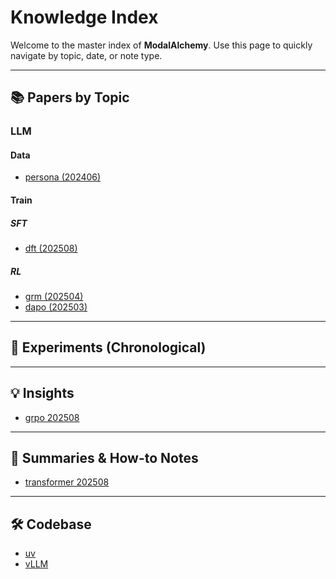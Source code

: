 # Knowledge Index

Welcome to the master index of **ModalAlchemy**.
Use this page to quickly navigate by topic, date, or note type.

---

## 📚 Papers by Topic

### LLM

#### Data

- [persona (202406)](./papers/llm/data/20240628_persona.md)

#### Train

##### SFT

- [dft (202508)](./papers/llm/train/sft/20250807_dft.md)

##### RL

- [grm (202504)](./papers/llm/train/rl/20250405_grm.md)
- [dapo (202503)](./papers/llm/train/rl/20250318_dapo.md)

---

## 🧪 Experiments (Chronological)

---

## 💡 Insights

- [grpo 202508](./insights/202508_grpo.md)

---

## 📝 Summaries & How-to Notes

- [transformer 202508](./notes/202508_transformer.md)

---

## 🛠️ Codebase

- [uv](./codebase/uv.md)
- [vLLM](./codebase/vllm.md)
